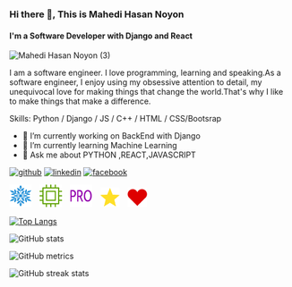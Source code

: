 ### Hi there 👋, This is Mahedi Hasan Noyon
#### I'm a Software Developer with Django and React

  ![Mahedi Hasan Noyon (3)](https://github.com/imhnoyon/imhnoyon/assets/129687381/5515ab00-469a-4cd5-abbe-492126fd4f39)

I am a software engineer. I love programming, learning and speaking.As a software engineer, I enjoy using my obsessive attention to detail, my unequivocal love for making things that change the world.That's why I like to make things that make a difference.

Skills: Python / Django / JS / C++ / HTML / CSS/Bootsrap

- 🔭 I’m currently working on BackEnd with Django 
- 🌱 I’m currently learning Machine Learning 
- 💬 Ask me about PYTHON ,REACT,JAVASCRIPT 


[<img src='https://cdn.jsdelivr.net/npm/simple-icons@3.0.1/icons/github.svg' alt='github' height='40'>](https://github.com/imhnoyon)  [<img src='https://cdn.jsdelivr.net/npm/simple-icons@3.0.1/icons/linkedin.svg' alt='linkedin' height='40'>](https://www.linkedin.com/in/in/imhnoyon/)  [<img src='https://cdn.jsdelivr.net/npm/simple-icons@3.0.1/icons/facebook.svg' alt='facebook' height='40'>](https://www.facebook.com/https://www.facebook.com/imhnoyon)  

<a href='https://archiveprogram.github.com/'><img src='https://raw.githubusercontent.com/acervenky/animated-github-badges/master/assets/acbadge.gif' width='40' height='40'></a> <a href='https://docs.github.com/en/developers'><img src='https://raw.githubusercontent.com/acervenky/animated-github-badges/master/assets/devbadge.gif' width='40' height='40'></a> <a href='https://github.com/pricing'><img src='https://raw.githubusercontent.com/acervenky/animated-github-badges/master/assets/pro.gif' width='40' height='40'></a> <a href='https://stars.github.com/'><img src='https://raw.githubusercontent.com/acervenky/animated-github-badges/master/assets/starbadge.gif' width='35' height='35'></a> <a href='https://docs.github.com/en/github/supporting-the-open-source-community-with-github-sponsors'><img src='https://raw.githubusercontent.com/acervenky/animated-github-badges/master/assets/sponsorbadge.gif' width='35' height='35'></a> 

[![Top Langs](https://github-readme-stats.vercel.app/api/top-langs/?username=imhnoyon)](https://github.com/anuraghazra/github-readme-stats)

![GitHub stats](https://github-readme-stats.vercel.app/api?username=imhnoyon&show_icons=true&count_private=true)  

![GitHub metrics](https://metrics.lecoq.io/imhnoyon)  

![GitHub streak stats](https://streak-stats.demolab.com/?user=imhnoyon)  

